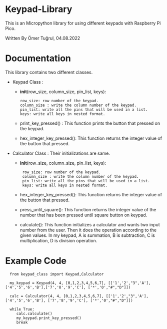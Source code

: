 # Keypad-Library
This is an Micropython library for using different keypads with Raspberry Pi Pico.

Written By Ömer Tuğrul, 04.08.2022 

# Documentation
This library contains two different classes.

* Keypad Class :
    * __init__(row_size, column_size, pin_list, keys):
    
          row_size: row number of the keypad. 
          column_size : write the column number of the keypad.  
          pin_list: write all the pins that will be used in a list. 
          keys: write all keys in nested format. 
     
    * print_key_pressed() : This function prints the button that pressed on the keypad.
   
    * hex_integer_key_pressed(): This function returns the integer value of the button that pressed.
    
* Calculator Class :
   Their initializations are same.
   * __init__(row_size, column_size, pin_list, keys):
    
          row_size: row number of the keypad. 
          column_size : write the column number of the keypad.  
          pin_list: write all the pins that will be used in a list. 
          keys: write all keys in nested format. 
          
   * hex_integer_key_pressed(): This function returns the integer value of the button that pressed.
   
   * press_until_square(): This function returns the integer value of the number that has been pressed until square button on keypad.
   * calculate(): This function initializes a calculator and wants two input number from the user. Then it does the operation according to the given values.
                  In my keypad, A is summation, B is subtraction, C is multiplication, D is division operation.

# Example Code

      from keypad_class import Keypad,Calculator

      my_keypad = Keypad(4, 4, [0,1,2,3,4,5,6,7], [['1','2',"3",'A'],['4','5','6','B'],['7','8','9','C'], ['*','0',"#","D"]])

      calc = Calculator(4, 4, [0,1,2,3,4,5,6,7], [['1','2',"3",'A'], ['4','5','6','B'], ['7','8','9','C'], ['*','0',"#","D"]])

      while True:  
         calc.calculate()
         my_keypad.print_key_pressed()
         break


